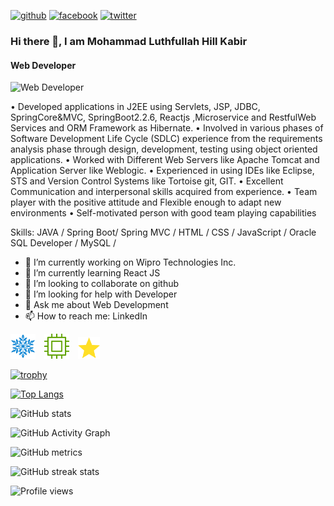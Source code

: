 [<img src='https://cdn.jsdelivr.net/npm/simple-icons@3.0.1/icons/github.svg' alt='github' height='40'>](https://github.com/https://github.com/kabir1993)  [<img src='https://cdn.jsdelivr.net/npm/simple-icons@3.0.1/icons/facebook.svg' alt='facebook' height='40'>](https://www.facebook.com/https://www.facebook.com/kabir.ewu/)  [<img src='https://cdn.jsdelivr.net/npm/simple-icons@3.0.1/icons/twitter.svg' alt='twitter' height='40'>](https://twitter.com/kabir1993)  

### Hi there 👋, I am Mohammad Luthfullah Hill Kabir
#### Web Developer
![Web Developer](https://scontent.fdac5-2.fna.fbcdn.net/v/t39.30808-6/296924072_1921839674691842_9154126247178859119_n.jpg?_nc_cat=101&ccb=1-7&_nc_sid=e3f864&_nc_ohc=GvZz7y8iEX8AX8u4DV8&_nc_ht=scontent.fdac5-2.fna&oh=00_AfAws_SQFVt7XkdNO1IYuOaTDH2HlaNLzxglvCSPDv_f_w&oe=64C079A4)

•	Developed applications in J2EE using Servlets, JSP, JDBC, SpringCore&MVC, SpringBoot2.2.6, Reactjs  ,Microservice and RestfulWeb Services and ORM Framework as Hibernate.
•	Involved in various phases of Software Development Life Cycle (SDLC) experience from the requirements analysis phase through design, development, testing using object oriented applications.
•	Worked with Different Web Servers like Apache Tomcat and Application Server like Weblogic. 
•	Experienced in using IDEs like Eclipse, STS and Version Control Systems like Tortoise git, GIT.
•	Excellent Communication and interpersonal skills acquired from experience. 
•	Team player with the positive attitude and Flexible enough to adapt new environments
•	Self-motivated person with good team playing capabilities


Skills: JAVA / Spring Boot/ Spring MVC / HTML / CSS / JavaScript / Oracle SQL Developer / MySQL / 

- 🔭 I’m currently working on Wipro Technologies Inc. 
- 🌱 I’m currently learning React JS 
- 👯 I’m looking to collaborate on github 
- 🤔 I’m looking for help with Developer 
- 💬 Ask me about Web Development 
- 📫 How to reach me: LinkedIn 



<a href='https://archiveprogram.github.com/'><img src='https://raw.githubusercontent.com/acervenky/animated-github-badges/master/assets/acbadge.gif' width='40' height='40'></a> <a href='https://docs.github.com/en/developers'><img src='https://raw.githubusercontent.com/acervenky/animated-github-badges/master/assets/devbadge.gif' width='40' height='40'></a> <a href='https://stars.github.com/'><img src='https://raw.githubusercontent.com/acervenky/animated-github-badges/master/assets/starbadge.gif' width='35' height='35'></a> 

[![trophy](https://github-profile-trophy.vercel.app/?username=https://github.com/kabir1993)](https://github.com/ryo-ma/github-profile-trophy)

[![Top Langs](https://github-readme-stats.vercel.app/api/top-langs/?username=https://github.com/kabir1993)](https://github.com/anuraghazra/github-readme-stats)

![GitHub stats](https://github-readme-stats.vercel.app/api?username=https://github.com/kabir1993&show_icons=true&count_private=true)  

![GitHub Activity Graph](https://activity-graph.herokuapp.com/graph?username=https://github.com/kabir1993)  

![GitHub metrics](https://metrics.lecoq.io/https://github.com/kabir1993)  

![GitHub streak stats](https://streak-stats.demolab.com/?user=https://github.com/kabir1993)  

![Profile views](https://gpvc.arturio.dev/https://github.com/kabir1993)  
